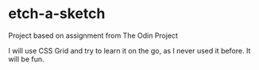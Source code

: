 # etch-a-sketch
Project based on assignment from The Odin Project

I will use CSS Grid and try to learn it on the go, as I never used it before.
It will be fun.